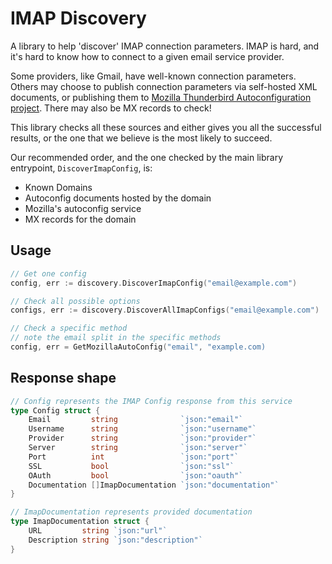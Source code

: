 # IMAP Discovery

A library to help 'discover' IMAP connection parameters.
IMAP is hard, and it's hard to know how to connect to a given email service provider.

Some providers, like Gmail, have well-known connection parameters.
Others may choose to publish connection parameters via self-hosted XML documents, or publishing them to [Mozilla Thunderbird Autoconfiguration project](https://developer.mozilla.org/en-US/docs/Mozilla/Thunderbird/Autoconfiguration). There may also be MX records to check!

This library checks all these sources and either gives you all the successful results, or the one that we believe is the most likely to succeed.

Our recommended order, and the one checked by the main library entrypoint, `DiscoverImapConfig`, is:

- Known Domains
- Autoconfig documents hosted by the domain
- Mozilla's autoconfig service
- MX records for the domain

## Usage

```go
// Get one config
config, err := discovery.DiscoverImapConfig("email@example.com")

// Check all possible options
configs, err := discovery.DiscoverAllImapConfigs("email@example.com")

// Check a specific method
// note the email split in the specific methods
config, err = GetMozillaAutoConfig("email", "example.com)
```

## Response shape

```go
// Config represents the IMAP Config response from this service
type Config struct {
	Email         string              `json:"email"`
	Username      string              `json:"username"`
	Provider      string              `json:"provider"`
	Server        string              `json:"server"`
	Port          int                 `json:"port"`
	SSL           bool                `json:"ssl"`
	OAuth         bool                `json:"oauth"`
	Documentation []ImapDocumentation `json:"documentation"`
}

// ImapDocumentation represents provided documentation
type ImapDocumentation struct {
	URL         string `json:"url"`
	Description string `json:"description"`
}
```
